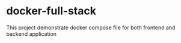 # docker-full-stack
This project demonstrate docker compose file for both frontend and backend application
